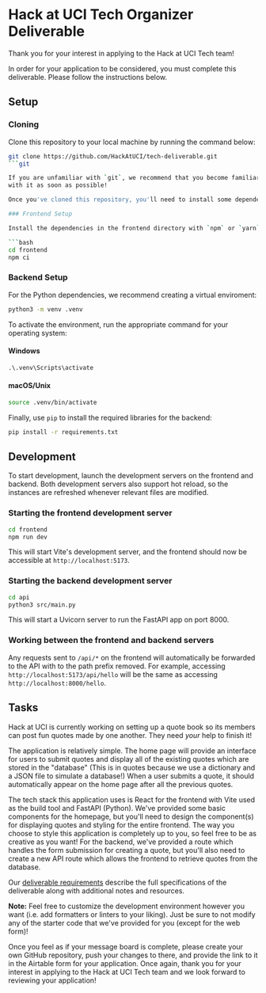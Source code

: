# Hack at UCI Tech Organizer Deliverable

Thank you for your interest in applying to the Hack at UCI Tech team!

In order for your application to be considered, you must complete this
deliverable. Please follow the instructions below.

## Setup

### Cloning

Clone this repository to your local machine by running the command below:

```bash
git clone https://github.com/HackAtUCI/tech-deliverable.git
```git

If you are unfamiliar with `git`, we recommend that you become familiar
with it as soon as possible!

Once you've cloned this repository, you'll need to install some dependencies for the frontend client and the backend API.

### Frontend Setup

Install the dependencies in the frontend directory with `npm` or `yarn`:

```bash
cd frontend
npm ci
```

### Backend Setup

For the Python dependencies, we recommend creating a virtual enviroment:

```bash
python3 -m venv .venv
```

To activate the environment, run the appropriate command for your operating system:

#### Windows

```bat
.\.venv\Scripts\activate
```

#### macOS/Unix

```bash
source .venv/bin/activate
```

Finally, use `pip` to install the required libraries for the backend:

```bash
pip install -r requirements.txt
```

## Development

To start development, launch the development servers on the frontend and backend.
Both development servers also support hot reload, so the instances are refreshed
whenever relevant files are modified.

### Starting the frontend development server

```bash
cd frontend
npm run dev
```

This will start Vite's development server, and the frontend should now be
accessible at `http://localhost:5173`.

### Starting the backend development server

```bash
cd api
python3 src/main.py
```

This will start a Uvicorn server to run the FastAPI app on port 8000.

### Working between the frontend and backend servers

Any requests sent to `/api/*` on the frontend will automatically be forwarded to
the API with to the path prefix removed.
For example, accessing `http://localhost:5173/api/hello` will be the same as
accessing `http://localhost:8000/hello`.

## Tasks

Hack at UCI is currently working on setting up a quote book so its members can
post fun quotes made by one another. They need _your_ help to finish it!

The application is relatively simple. The home page will provide an interface
for users to submit quotes and display all of the existing quotes which are
stored in the "database" (This is in quotes because we use a dictionary and a
JSON file to simulate a database!) When a user submits a quote, it should
automatically appear on the home page after all the previous quotes.

The tech stack this application uses is React for the frontend with Vite used
as the build tool and FastAPI (Python). We've provided some basic components
for the homepage, but you'll need to design the component(s) for displaying
quotes and styling for the entire frontend. The way you choose to style this
application is completely up to you, so feel free to be as creative as you want!
For the backend, we've provided a route which handles the form submission for
creating a quote, but you'll also need to create a new API route which allows
the frontend to retrieve quotes from the database.

Our [deliverable requirements](https://hackatuci.notion.site/Hack-at-UCI-Tech-Deliverable-2024-2025-4b3080f485b24c60ba3c0da37aa1b972)
describe the full specifications of the deliverable along with additional notes
and resources.

**Note:** Feel free to customize the development environment however you want
(i.e. add formatters or linters to your liking). Just be sure to not modify any
of the starter code that we've provided for you (except for the web form)!

Once you feel as if your message board is complete, please create your own
GitHub repository, push your changes to there, and provide the link to it in
the Airtable form for your application. Once again, thank you for your interest
in applying to the Hack at UCI Tech team and we look forward to reviewing your
application!